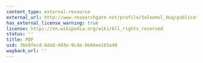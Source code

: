 ```yaml
---
content_type: external-resource
external_url: http://www.researchgate.net/profile/Saleemul_Huq/publication/227371912_Supporting_Adaptation_to_Climate_Change_What_Role_for_Official_Development_Assistance/links/02e7e533de8202eb06000000.pdf
has_external_license_warning: true
license: https://en.wikipedia.org/wiki/All_rights_reserved
status: ''
title: PDF
uid: 36e9fecd-8da8-493e-9c4e-bb04ee165a49
wayback_url: ''
---
```

